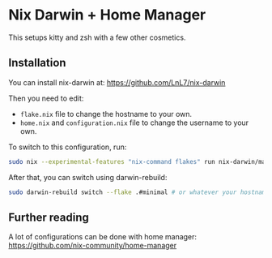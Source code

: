 # Nix Darwin + Home Manager

This setups kitty and zsh with a few other cosmetics.

## Installation

You can install nix-darwin at: https://github.com/LnL7/nix-darwin

Then you need to edit:

- `flake.nix` file to change the hostname to your own.
- `home.nix` and `configuration.nix` file to change the username to your own.

To switch to this configuration, run:
```bash
sudo nix --experimental-features "nix-command flakes" run nix-darwin/master#darwin-rebuild -- switch --flake .#minimal # or whatever your hostname is
```

After that, you can switch using darwin-rebuild:
```bash
sudo darwin-rebuild switch --flake .#minimal # or whatever your hostname is
```

## Further reading

A lot of configurations can be done with home manager: https://github.com/nix-community/home-manager






